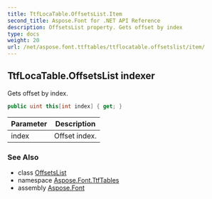 ```yaml
---
title: TtfLocaTable.OffsetsList.Item
second_title: Aspose.Font for .NET API Reference
description: OffsetsList property. Gets offset by index
type: docs
weight: 20
url: /net/aspose.font.ttftables/ttflocatable.offsetslist/item/
---
```

## TtfLocaTable.OffsetsList indexer

Gets offset by index.

```csharp
public uint this[int index] { get; }
```

| Parameter | Description |
| --- | --- |
| index | Offset index. |

### See Also

* class [OffsetsList](../)
* namespace [Aspose.Font.TtfTables](../../../aspose.font.ttftables/)
* assembly [Aspose.Font](../../../)


